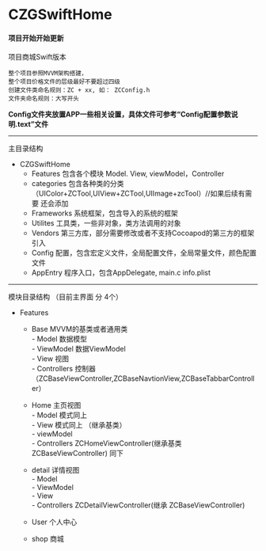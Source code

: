# CZGSwiftHome  
#### 项目开始开始更新
项目商城Swift版本

```
整个项目参照MVVM架构搭建，  
整个项目价格文件的层级最好不要超过四级  
创建文件类命名规则：ZC + xx, 如： ZCConfig.h    
文件夹命名规则：大写开头
```
  

**Config文件夹放置APP一些相关设置，具体文件可参考“Config配置参数说明.text”文件**  
****
主目录结构  
- CZGSwiftHome   
   - Features           包含各个模块 Model. View, viewModel，Controller  
   - categories         包含各种类的分类 （UIColor+ZCTool,UIView+ZCTool,UIImage+zcTool）//如果后续有需要 还会添加
   - Frameworks       系统框架，包含导入的系统的框架  
   - Utilites              工具类，一些非对象，类方法调用的对象   
   - Vendors            第三方库，部分需要修改或者不支持Cocoapod的第三方的框架引入  
   - Config              配置，包含宏定义文件，全局配置文件，全局常量文件，颜色配置文件  
   - AppEntry          程序入口，包含AppDelegate, main.c info.plist  
****
模块目录结构 （目前主界面 分 4个）
 - Features  
   - Base        MVVM的基类或者通用类    
         - Model         数据模型  
         - ViewModel   数据ViewModel  
         - View           视图  
         - Controllers   控制器 （ZCBaseViewController,ZCBaseNavtionView,ZCBaseTabbarController）
   - Home          主页视图   
         - Model       模式同上   
         - View        模式同上 （继承基类）   
         - viewModel   
         - Controllers   ZCHomeViewController(继承基类 ZCBaseViewController) 同下   
   - detail          详情视图   
         - Model   
         - ViewModel   
         - View   
         - Controllers      ZCDetailViewController(继承 ZCBaseViewController)   
   - User       个人中心
   
   - shop       商城
